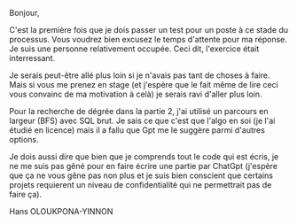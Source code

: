 Bonjour,

C'est la première fois que je dois passer un test pour un poste à ce stade du processus. Vous voudrez bien excusez le temps d'attente pour ma réponse. Je suis une personne relativement occupée.
Ceci dit, l'exercice était interressant.

Je serais peut-être allé plus loin si je n'avais pas tant de choses à faire. Mais si vous me prenez en stage (et j'espère que le fait même de lire ceci vous convainc de ma motivation à celà) je serais ravi d'aller plus loin. 

Pour la recherche de dégrée dans la partie 2, j'ai utilisé un parcours en largeur (BFS) avec SQL brut. Je sais ce que c'est que l'algo en soi (je l'ai étudié en licence) mais il a fallu que Gpt me le suggère parmi d'autres options. 

Je dois aussi dire que bien que je comprends tout le code qui est écris, je ne me suis pas gêné pour en faire écrire une partie par ChatGpt (j'espère que ça ne vous gêne pas non plus et je suis bien conscient que certains projets requierent un niveau de confidentialité qui ne permettrait pas de faire ça).



Hans OLOUKPONA-YINNON